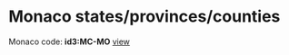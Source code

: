 # Monaco states/provinces/counties
Monaco     code: **id3:MC-MO**     [view](../export/geojson/medium/id3/mc/mo.geojson)     

